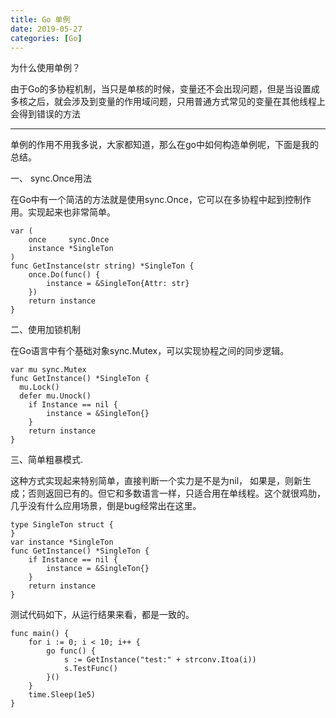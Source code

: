 ```yaml
---
title: Go 单例
date: 2019-05-27
categories: [Go]
---
```

为什么使用单例？

由于Go的多协程机制，当只是单核的时候，变量还不会出现问题，但是当设置成多核之后，就会涉及到变量的作用域问题，只用普通方式常见的变量在其他线程上会得到错误的方法

---
单例的作用不用我多说，大家都知道，那么在go中如何构造单例呢，下面是我的总结。

一、 sync.Once用法

在Go中有一个简洁的方法就是使用sync.Once，它可以在多协程中起到控制作用。实现起来也非常简单。

<pre><code class="language-go line-numbers">var (
    once     sync.Once
    instance *SingleTon
)
func GetInstance(str string) *SingleTon {
    once.Do(func() {
        instance = &SingleTon{Attr: str}
    })
    return instance
}
</code></pre>

二、使用加锁机制

在Go语言中有个基础对象sync.Mutex，可以实现协程之间的同步逻辑。

<pre><code class="language-go line-numbers">var mu sync.Mutex
func GetInstance() *SingleTon {
  mu.Lock()
  defer mu.Unock()
    if Instance == nil {
        instance = &SingleTon{}
    }
    return instance
}
</code></pre>

三、简单粗暴模式.

这种方式实现起来特别简单，直接判断一个实力是不是为nil， 如果是，则新生成；否则返回已有的。但它和多数语言一样，只适合用在单线程。这个就很鸡肋，几乎没有什么应用场景，倒是bug经常出在这里。

<pre><code class="language-go line-numbers">type SingleTon struct {
}
var instance *SingleTon
func GetInstance() *SingleTon {
    if Instance == nil {
        instance = &SingleTon{}
    }
    return instance
}
</code></pre>

测试代码如下，从运行结果来看，都是一致的。

<pre><code class="language-go line-numbers">func main() {
    for i := 0; i &lt; 10; i++ {
        go func() {
            s := GetInstance("test:" + strconv.Itoa(i))
            s.TestFunc()
        }()
    }
    time.Sleep(1e5)
}
</code></pre>